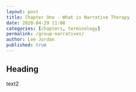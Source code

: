 ```yaml
---
layout: post
title: Chapter One - What is Narrative Therapy
date: 2020-04-29 11:08
categories: [chapters, terminology]
permalink: /group-narratives/
author: Lee Jordan
published: true
---
```


<h2>Heading</h2>

text2
